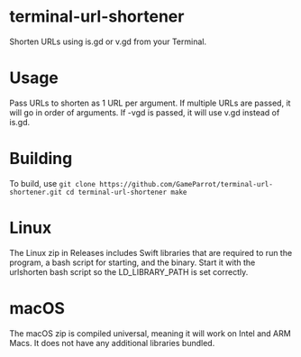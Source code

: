 # terminal-url-shortener
Shorten URLs using is.gd or v.gd from your Terminal.
# Usage
Pass URLs to shorten as 1 URL per argument. If multiple URLs are passed, it will go in order of arguments. If -vgd is passed, it will use v.gd instead of is.gd.
# Building
To build, use `git clone https://github.com/GameParrot/terminal-url-shortener.git
cd terminal-url-shortener
make`
# Linux
The Linux zip in Releases includes Swift libraries that are required to run the program, a bash script for starting, and the binary. Start it with the urlshorten bash script so the LD_LIBRARY_PATH is set correctly.
# macOS
The macOS zip is compiled universal, meaning it will work on Intel and ARM Macs. It does not have any additional libraries bundled.
